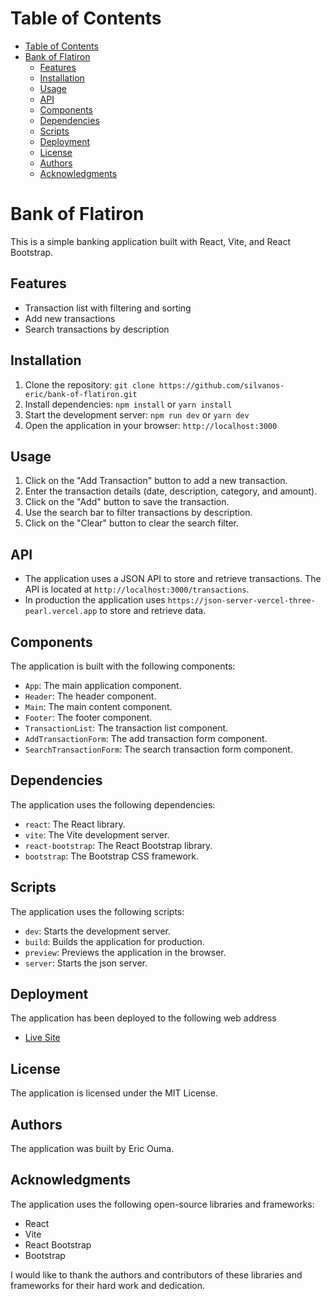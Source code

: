 # Table of Contents

- [Table of Contents](#table-of-contents)
- [Bank of Flatiron](#bank-of-flatiron)
  - [Features](#features)
  - [Installation](#installation)
  - [Usage](#usage)
  - [API](#api)
  - [Components](#components)
  - [Dependencies](#dependencies)
  - [Scripts](#scripts)
  - [Deployment](#deployment)
  - [License](#license)
  - [Authors](#authors)
  - [Acknowledgments](#acknowledgments)


# Bank of Flatiron

This is a simple banking application built with React, Vite, and React Bootstrap.

## Features

*   Transaction list with filtering and sorting
*   Add new transactions
*   Search transactions by description

## Installation

1.  Clone the repository: `git clone https://github.com/silvanos-eric/bank-of-flatiron.git`
2.  Install dependencies: `npm install` or `yarn install`
3.  Start the development server: `npm run dev` or `yarn dev`
4.  Open the application in your browser: `http://localhost:3000`

## Usage

1.  Click on the "Add Transaction" button to add a new transaction.
2.  Enter the transaction details (date, description, category, and amount).
3.  Click on the "Add" button to save the transaction.
4.  Use the search bar to filter transactions by description.
5.  Click on the "Clear" button to clear the search filter.

## API

- The application uses a JSON API to store and retrieve transactions. The API is located at `http://localhost:3000/transactions`.
- In production the application uses `https://json-server-vercel-three-pearl.vercel.app` to store and retrieve data.

## Components

The application is built with the following components:

*   `App`: The main application component.
*   `Header`: The header component.
*   `Main`: The main content component.
*   `Footer`: The footer component.
*   `TransactionList`: The transaction list component.
*   `AddTransactionForm`: The add transaction form component.
*   `SearchTransactionForm`: The search transaction form component.

## Dependencies

The application uses the following dependencies:

*   `react`: The React library.
*   `vite`: The Vite development server.
*   `react-bootstrap`: The React Bootstrap library.
*   `bootstrap`: The Bootstrap CSS framework.

## Scripts

The application uses the following scripts:

*   `dev`: Starts the development server.
*   `build`: Builds the application for production.
*   `preview`: Previews the application in the browser.
*   `server`: Starts the json server.

## Deployment
The application has been deployed to the following web address
- [Live Site](`https://phase-2-wk1-code-challenge-vert.vercel.app/`)

## License

The application is licensed under the MIT License.

## Authors

The application was built by Eric Ouma.

## Acknowledgments

The application uses the following open-source libraries and frameworks:

*   React
*   Vite
*   React Bootstrap
*   Bootstrap

I would like to thank the authors and contributors of these libraries and frameworks for their hard work and dedication.